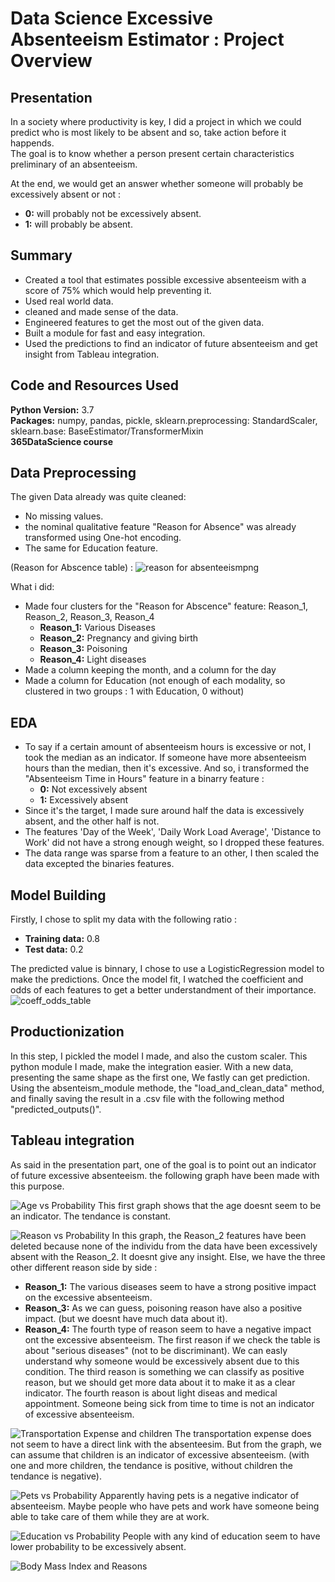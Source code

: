 # Data Science Excessive Absenteeism Estimator : Project Overview

## Presentation

In a society where productivity is key, I did a project in which we could predict who is most likely to be absent and so, take action before it happends.\
The goal is to know whether a person present certain characteristics preliminary of an absenteeism.

At the end, we would get an answer whether someone will probably be excessively absent or not :
* **0:** will probably not be excessively absent.
* **1:** will probably be absent.

## Summary

* Created a tool that estimates possible excessive absenteeism with a score of 75% which would help preventing it.
* Used real world data.
* cleaned and made sense of the data.
* Engineered features to get the most out of the given data.
* Built a module for fast and easy integration.
* Used the predictions to find an indicator of future absenteeism and get insight from Tableau integration.

## Code and Resources Used

**Python Version:** 3.7\
**Packages:** numpy, pandas, pickle, sklearn.preprocessing: StandardScaler, sklearn.base: BaseEstimator/TransformerMixin\
**365DataScience course**

## Data Preprocessing

The given Data already was quite cleaned:
* No missing values.
* the nominal qualitative feature "Reason for Absence" was already transformed using One-hot encoding.
* The same for Education feature.

(Reason for Abscence table) :
![reason for absenteeismpng](https://github.com/CaruzzoC/ds_absenteeism_proj/blob/master/image/reason%20for%20absenteeismpng.png)

What i did:
* Made four clusters for the "Reason for Abscence" feature: Reason_1, Reason_2, Reason_3, Reason_4
  * **Reason_1:** Various Diseases
  * **Reason_2:** Pregnancy and giving birth
  * **Reason_3:** Poisoning
  * **Reason_4:** Light diseases
* Made a column keeping the month, and a column for the day
* Made a column  for Education (not enough of each modality, so clustered in two groups : 1 with Education, 0 without)

## EDA

* To say if a certain amount of absenteeism hours is excessive or not, I took the median as an indicator. If someone have more absenteeism hours than the median, then it's excessive.
And so, i transformed the "Absenteeism Time in Hours" feature in a binarry feature :
  * **0:** Not excessively absent
  * **1:** Excessively absent
* Since it's the target, I made sure around half the data is excessively absent, and the other half is not.
* The features 'Day of the Week', 'Daily Work Load Average', 'Distance to Work' did not have a strong enough weight, so I dropped these features.
* The data range was sparse from a feature to an other, I then scaled the data excepted the binaries features.

## Model Building

Firstly, I chose to split my data with the following ratio :
 * **Training data:** 0.8
 * **Test data:** 0.2

The predicted value is binnary, I chose to use a LogisticRegression model to make the predictions. Once the model fit, I watched the coefficient and odds of each features to get a better understandment of their importance.
![coeff_odds_table](https://github.com/CaruzzoC/ds_absenteeism_proj/blob/master/image/coeff_odds_table.PNG)

## Productionization

In this step, I pickled the model I made, and also the custom scaler. This python module I made, make the integration easier. With a new data, presenting the same shape as the first one, We fastly can get prediction. Using the absenteism_module methode, the "load_and_clean_data" method, and finally saving the result in a .csv file with the following method "predicted_outputs()".

## Tableau integration

As said in the presentation part, one of the goal is to point out an indicator of future excessive absenteeism.
the following graph have been made with this purpose.

![Age vs Probability](https://github.com/CaruzzoC/ds_absenteeism_proj/blob/master/tableau_graph/Age%20vs%20Probability.png)
This first graph shows that the age doesnt seem to be an indicator. The tendance is constant.

![Reason vs Probability](https://github.com/CaruzzoC/ds_absenteeism_proj/blob/master/tableau_graph/Reason%20vs%20Probability.png)
In this graph, the Reason_2 features have been deleted because none of the individu from the data have been excessively absent with the Reason_2. It doesnt give any insight.
Else, we have the three other different reason side by side :
  * **Reason_1:** The various diseases seem to have a strong positive impact on the excessive absenteeism.
  * **Reason_3:** As we can guess, poisoning reason have also a positive impact. (but we doesnt have much data about it).
  * **Reason_4:** The fourth type of reason seem to have a negative impact ont the excessive absenteeism.
The first reason if we check the table is about "serious diseases" (not to be discriminant). We can easly understand why someone would be excessively absent due to this condition.
The third reason is something we can classify as positive reason, but we should get more data about it to make it as a clear indicator.
The fourth reason is about light diseas and medical appointment. Someone being sick from time to time is not an indicator of excessive absenteeism.

![Transportation Expense and children](https://github.com/CaruzzoC/ds_absenteeism_proj/blob/master/tableau_graph/Transportation%20Expense%20and%20Children%20.png)
The transportation expense does not seem to have a direct link with the absenteesim. But from the graph, we can assume that children is an indicator of excessive absenteeism. (with one and more children, the tendance is positive, without children the tendance is negative).

![Pets vs Probability](https://github.com/CaruzzoC/ds_absenteeism_proj/blob/master/tableau_graph/Pets%20vs%20Probability.png)
Apparently having pets is a negative indicator of absenteeism. Maybe people who have pets and work have someone being able to take care of them while they are at work.

![Education vs Probability](https://github.com/CaruzzoC/ds_absenteeism_proj/blob/master/tableau_graph/Education%20vs%20Probability.png)
People with any kind of education seem to have lower probability to be excessively absent.

![Body Mass Index and Reasons](https://github.com/CaruzzoC/ds_absenteeism_proj/blob/master/tableau_graph/Body%20Mass%20Index%20and%20Reasons.png)
